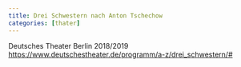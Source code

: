 ```yaml
---
title: Drei Schwestern nach Anton Tschechow
categories: [thater]
---
```


Deutsches Theater Berlin 2018/2019
https://www.deutschestheater.de/programm/a-z/drei_schwestern/#
